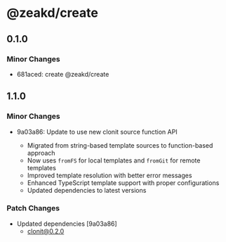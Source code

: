# @zeakd/create

## 0.1.0

### Minor Changes

- 681aced: create @zeakd/create

## 1.1.0

### Minor Changes

- 9a03a86: Update to use new clonit source function API

  - Migrated from string-based template sources to function-based approach
  - Now uses `fromFS` for local templates and `fromGit` for remote templates
  - Improved template resolution with better error messages
  - Enhanced TypeScript template support with proper configurations
  - Updated dependencies to latest versions

### Patch Changes

- Updated dependencies [9a03a86]
  - clonit@0.2.0
